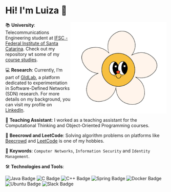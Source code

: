 # Hi! I'm Luiza 🌸

<img src="./images/flower.png" align="right" width="300"/>

📚 **University**: Telecommunications Engineering student at [IFSC - Federal Institute of Santa Catarina](https://www.ifsc.edu.br/en/inicio). Check out my repository wt some of my [course studies](https://github.com/luizakuze/Engenharia-Telecom).

💻 **Research**: Currently, I’m part of [GIdLab](https://rnpmais.rnp.br/gidlab), a platform dedicated to experimentation in Software-Defined Networks (SDN) research. For more details on my background, you can visit my profile on [LinkedIn](https://www.linkedin.com/in/luizakuze/).

🌱 **Teaching Assistant**: I worked as a teaching assistant for the Computational Thinking and Object-Oriented Programming courses.

🐞 **Beecrowd and LeetCode**: Solving algorithm problems on platforms like [Beecrowd](https://www.beecrowd.com.br/judge/pt/profile/667397) and [LeetCode](https://leetcode.com/u/luizakuze/) is one of my hobbies.

🔑 **Keywords**: `Computer Networks`, `Information Security` and `Identity Management`.


🛠️ **Technologies and Tools**:  

<p align="left">
  <img src="https://img.shields.io/badge/Java-ED8B00?style=for-the-badge&logo=openjdk&logoColor=white" alt="Java Badge"/>
  <img src="https://img.shields.io/badge/C-00599C?style=for-the-badge&logo=c&logoColor=white" alt="C Badge"/>
  <img src="https://img.shields.io/badge/C%2B%2B-00599C?style=for-the-badge&logo=c%2B%2B&logoColor=white" alt="C++ Badge"/>
  <img src="https://img.shields.io/badge/Spring-6DB33F?style=for-the-badge&logo=spring&logoColor=white" alt="Spring Badge"/>
  <img src="https://img.shields.io/badge/docker-%230db7ed.svg?style=for-the-badge&logo=docker&logoColor=white" alt="Docker Badge"/>
  <img src="https://img.shields.io/badge/Ubuntu-E95420?style=for-the-badge&logo=ubuntu&logoColor=white" alt="Ubuntu Badge"/>
  <img src="https://img.shields.io/badge/Slack-4A154B?style=for-the-badge&logo=slack&logoColor=white" alt="Slack Badge"/>
</p>
